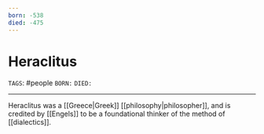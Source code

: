 ```yaml
---
born: -538
died: -475
---
```

# Heraclitus
`TAGS`: #people 
`BORN:`
`DIED:`

---
Heraclitus was a [[Greece|Greek]] [[philosophy|philosopher]], and is credited by [[Engels]] to be a foundational thinker of the method of [[dialectics]]. 